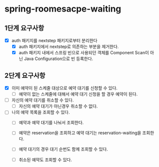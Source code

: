 # spring-roomesacpe-waiting

## 1단계 요구사항

* [x] auth 패키지를 nextstep 패키지로부터 분리한다
  * [x] auth 패키지에서 nextstep로 의존하는 부분을 제거한다.
  * [x] auth 패키지 내에서 스프링 빈으로 사용되던 객체를 Component Scan이 아닌 Java Configuration으로 빈 등록한다.

## 2단계 요구사항

* [x] 이미 예약이 된 스케줄 대상으로 예약 대기를 신청할 수 있다.
  * [ ] 예약이 없는 스케줄에 대해서 예약 대기 신청을 할 경우 예약이 된다.
* [ ] 자신의 예약 대기를 취소할 수 있다.
  * [ ] 자신의 예약 대기가 아닌경우 취소할 수 없다.
* [ ] 나의 예약 목록을 조회할 수 있다.
  * [ ] 예약과 예약 대기를 나눠서 조회한다.
  * [ ] 예약은 reservation을 조회하고 예약 대기는 reservation-waiting을 조회한다.
  * [ ] 예약 대기의 경우 대기 순번도 함께 조회할 수 있다.
  * [ ] 취소된 예약도 조회할 수 있다.


